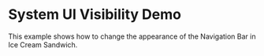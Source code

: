 System UI Visibility Demo
=========================

This example shows how to change the appearance of the Navigation Bar in Ice Cream Sandwich.
